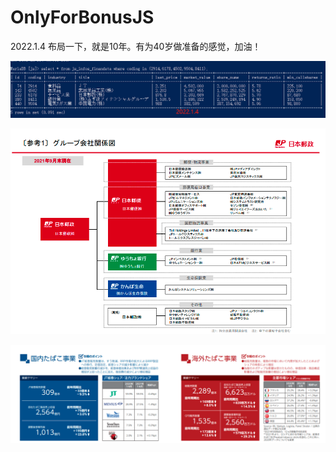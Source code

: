 # OnlyForBonusJS

2022.1.4
布局一下，就是10年。有为40岁做准备的感觉，加油！

![image](https://github.com/Greenbirch2007/OnlyForBonusJS/blob/main/%E5%BE%AE%E4%BF%A1%E5%9B%BE%E7%89%87_20220104183255.png)

![image](https://github.com/Greenbirch2007/OnlyForBonusJS/blob/main/%E5%BE%AE%E4%BF%A1%E5%9B%BE%E7%89%87_20220104183321.png)

![image](https://github.com/Greenbirch2007/OnlyForBonusJS/blob/main/%E5%BE%AE%E4%BF%A1%E5%9B%BE%E7%89%87_20220104183316.png)
